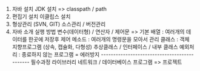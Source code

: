 1. 자바 설치
    JDK 설치 => classpath / path
2. 편집기 설치
   이클립스 설치
3. 형상관리 (SVN, GIT)
   소스관리 / 버전관리
4. 자바 소개
   실행 방법
   변수(데이터형) / 연산자 / 제어문 => 기본
   배열 : 여러개의 데이터를 한곳에 저장후 제어
   메소드 : 여러개의 명령문을 모아서 관리
   클래스 : 객체 지향프로그램 (상속, 캡슐화, 다형성)
   추상클래스 / 인터페이스 / 내부 클래스
   예외처리 : 종료하지 않는 프로그램 = 에러방지
   --------------------------------------------- 필수과정
   라이브러리
   네트워크 / 데이터베이스 프로그램 => 프로젝트

